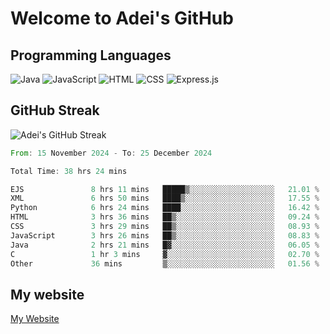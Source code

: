 # Welcome to Adei's GitHub

## Programming Languages
![Java](https://img.shields.io/badge/Java-007396?style=flat-square&logo=java&logoColor=white)
![JavaScript](https://img.shields.io/badge/JavaScript-F7DF1E?style=flat-square&logo=javascript&logoColor=black)
![HTML](https://img.shields.io/badge/HTML-E34F26?style=flat-square&logo=html5&logoColor=white)
![CSS](https://img.shields.io/badge/CSS-1572B6?style=flat-square&logo=css3&logoColor=white)
![Express.js](https://img.shields.io/badge/Express.js-000000?style=flat-square&logo=express&logoColor=white)


## GitHub Streak
![Adei's GitHub Streak](https://github-readme-streak-stats.herokuapp.com/?user=AdeiTamayo&hide_border=true)

<!--START_SECTION:waka-->

```rust
From: 15 November 2024 - To: 25 December 2024

Total Time: 38 hrs 24 mins

EJS               8 hrs 11 mins   █████▒░░░░░░░░░░░░░░░░░░░   21.01 %
XML               6 hrs 50 mins   ████▒░░░░░░░░░░░░░░░░░░░░   17.55 %
Python            6 hrs 24 mins   ████░░░░░░░░░░░░░░░░░░░░░   16.42 %
HTML              3 hrs 36 mins   ██▒░░░░░░░░░░░░░░░░░░░░░░   09.24 %
CSS               3 hrs 29 mins   ██▒░░░░░░░░░░░░░░░░░░░░░░   08.93 %
JavaScript        3 hrs 26 mins   ██▒░░░░░░░░░░░░░░░░░░░░░░   08.83 %
Java              2 hrs 21 mins   █▓░░░░░░░░░░░░░░░░░░░░░░░   06.05 %
C                 1 hr 3 mins     ▓░░░░░░░░░░░░░░░░░░░░░░░░   02.70 %
Other             36 mins         ▒░░░░░░░░░░░░░░░░░░░░░░░░   01.56 %
```

<!--END_SECTION:waka-->

## My website
[My Website](https://adei.eus)


